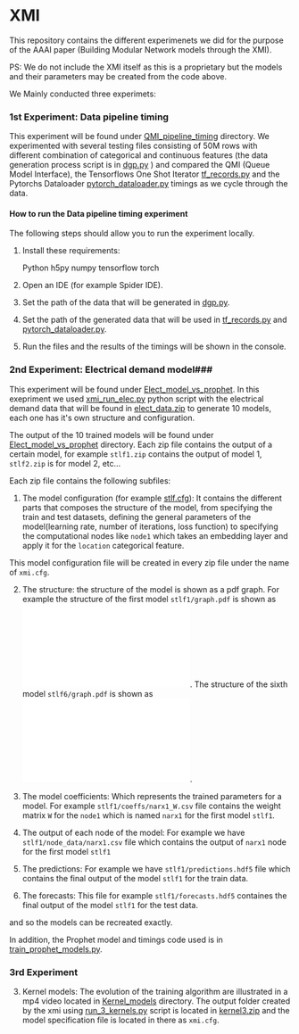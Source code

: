 # XMI #

This repository contains the different experimenets we did for the purpose of the AAAI paper (Building Modular Network models through the XMI). 

PS: We do not include the XMI itself as this is a proprietary but the models and their parameters may be created from the code above.

We Mainly conducted three experimets:

### 1st Experiment: Data pipeline timing ###
This experiment will be found under [QMI_pipeline_timing](QMI_pipeline_timing) directory. 
We experimented with several testing files consisting of 50M rows with different combination of categorical and continuous features (the data generation process script is in [dgp.py](QMI_pipeline_timing/dgp.py) ) and compared the QMI (Queue Model Interface), the Tensorflows One Shot Iterator [tf_records.py](QMI_pipeline_timing/tf_records.py) and the Pytorchs Dataloader [pytorch_dataloader.py](QMI_pipeline_timing/pytorch_dataloader.py) timings as we cycle through the data.

#### How to run the Data pipeline timing experiment ####

The following steps should allow you to run the experiment locally.

1. Install these requirements:

     Python
     h5py
     numpy
     tensorflow
     torch

2. Open an IDE (for example Spider IDE).

3. Set the path of the data that will be generated in [dgp.py](QMI_pipeline_timing/dgp.py).

4. Set the path of the generated data that will be used in [tf_records.py](QMI_pipeline_timing/tf_records.py) and [pytorch_dataloader.py](QMI_pipeline_timing/pytorch_dataloader.py).

5. Run the files and the results of the timings will be shown in the console.

### 2nd Experiment: Electrical demand model###

This experiment will be found under [Elect_model_vs_prophet](Elect_model_vs_prophet). In this exepriment we used  [xmi_run_elec.py](Elect_model_vs_prophet/xmi_run_elec.py) python script with the electrical demand data that will be found in  [elect_data.zip](Elect_model_vs_prophet/elect_data.zip) to generate 10 models, each one has it's own structure and configuration.

The output of the 10 trained models will be found under [Elect_model_vs_prophet](Elect_model_vs_prophet) directory.  Each zip file contains the output of a certain model, for example `stlf1.zip` contains the output of model 1, `stlf2.zip` is for model 2, etc... 

Each zip file contains the following subfiles:

1. The model configuration (for example [stlf.cfg](Elect_model_vs_prophet/stlf.cfg)): It contains the different parts that composes the structure of the model, from specifying the train and test datasets, defining the general parameters of the model(learning rate, number of iterations, loss function) to specifying the computational nodes like `node1` which takes an embedding layer and apply it for the `location` categorical feature. 

This model configuration file will be created in every zip file under the name of `xmi.cfg`.

2. The structure: the structure of the model is shown as a pdf graph. For example the structure of the first model `stlf1/graph.pdf` is shown as ![stlf1](Elect_model_vs_prophet/plots/stlf1.pdf). The structure of the sixth model `stlf6/graph.pdf` is shown as ![stlf6](Elect_model_vs_prophet/plots/stlf6.pdf).

2. The model coefficients: Which represents the trained parameters for a model. For example `stlf1/coeffs/narx1_W.csv` file contains the weight matrix `W` for the `node1` which is named `narx1` for the first model `stlf1`.

4. The output of each node of the model: For example we have `stlf1/node_data/narx1.csv` file which contains the output of `narx1` node for the first model `stlf1`

5. The predictions: For example we  have `stlf1/predictions.hdf5` file which contains the final output of the model `stlf1` for the train data.

6. The forecasts: This file for example `stlf1/forecasts.hdf5` containes the final output of the model `stlf1` for the test data.

and so the models can be recreated exactly. 

In addition, the Prophet model and timings code used is in [train_prophet_models.py](Elect_model_vs_prophet/train_prophet_models.py).

### 3rd Experiment ###

3.  Kernel models: The evolution of the training algorithm are illustrated in a mp4 video located in [Kernel_models](Kernel_models) directory. The output folder created by the xmi using [run_3_kernels.py](Kernel_models/run_3_kernels.py) script  is located in  [kernel3.zip](Kernel_models/kernel3.zip) and the model specification file is located in there as `xmi.cfg`.
